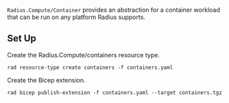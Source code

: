 `Radius.Compute/Container` provides an abstraction for a container workload that can be run on any platform Radius supports.

## Set Up

Create the Radius.Compute/containers resource type.
```
rad resource-type create containers -f containers.yaml
```
Create the Bicep extension.
```
rad bicep publish-extension -f containers.yaml --target containers.tgz
```